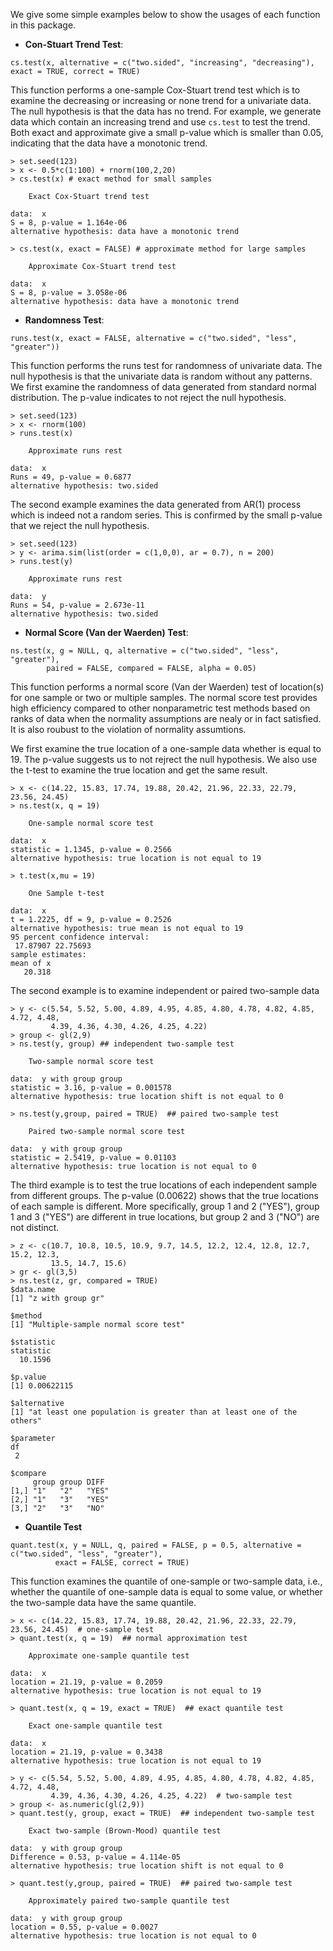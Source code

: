 We give some simple examples below to show the usages of each function in this package. 

- **Con-Stuart Trend Test**: 
```
cs.test(x, alternative = c("two.sided", "increasing", "decreasing"), exact = TRUE, correct = TRUE)
```
 This function performs a one-sample Cox-Stuart trend test which is to examine the decreasing or increasing or none trend for a univariate data. The null hypothesis is that the data has no trend. For example, we generate data which contain an increasing trend and use `cs.test` to test the trend. Both exact and approximate give a small p-value which is smaller than 0.05, indicating that the data have a monotonic trend.
```
> set.seed(123)
> x <- 0.5*c(1:100) + rnorm(100,2,20)
> cs.test(x) # exact method for small samples

	Exact Cox-Stuart trend test
	
data:  x
S = 8, p-value = 1.164e-06
alternative hypothesis: data have a monotonic trend

> cs.test(x, exact = FALSE) # approximate method for large samples

	Approximate Cox-Stuart trend test
	
data:  x
S = 8, p-value = 3.058e-06
alternative hypothesis: data have a monotonic trend
```

- **Randomness Test**:
```
runs.test(x, exact = FALSE, alternative = c("two.sided", "less", "greater"))
```
This function performs the runs test for randomness of univariate data. The null hypothesis is that the univariate data is random without any patterns. We first examine the randomness of data generated from standard normal distribution. The p-value indicates to not reject the null hypothesis. 
```
> set.seed(123)
> x <- rnorm(100)
> runs.test(x)

	Approximate runs rest

data:  x
Runs = 49, p-value = 0.6877
alternative hypothesis: two.sided
```
The second example examines the data generated from AR(1) process which is indeed not a random series. This is confirmed by the small p-value that we reject the null hypothesis.  
```
> set.seed(123)
> y <- arima.sim(list(order = c(1,0,0), ar = 0.7), n = 200)
> runs.test(y)

	Approximate runs rest

data:  y
Runs = 54, p-value = 2.673e-11
alternative hypothesis: two.sided
```

- **Normal Score (Van der Waerden) Test**:
```
ns.test(x, g = NULL, q, alternative = c("two.sided", "less", "greater"), 
        paired = FALSE, compared = FALSE, alpha = 0.05)
```
This function performs a normal score (Van der Waerden) test of location(s) for one sample or two or multiple samples. The normal score test provides high efficiency compared to other nonparametric test methods based on ranks of data when the normality assumptions are nealy or in fact satisfied. It is also roubust to the violation of normality assumtions.

We first examine the true location of a one-sample data whether is equal to 19. The p-value suggests us to not rejrect the null hypothesis. We also use the t-test to examine the true location and get the same result.
```
> x <- c(14.22, 15.83, 17.74, 19.88, 20.42, 21.96, 22.33, 22.79, 23.56, 24.45)
> ns.test(x, q = 19)

	One-sample normal score test

data:  x
statistic = 1.1345, p-value = 0.2566
alternative hypothesis: true location is not equal to 19

> t.test(x,mu = 19)

	One Sample t-test

data:  x
t = 1.2225, df = 9, p-value = 0.2526
alternative hypothesis: true mean is not equal to 19
95 percent confidence interval:
 17.87907 22.75693
sample estimates:
mean of x 
   20.318 
```
The second example is to examine independent or paired two-sample data

```
> y <- c(5.54, 5.52, 5.00, 4.89, 4.95, 4.85, 4.80, 4.78, 4.82, 4.85, 4.72, 4.48, 
         4.39, 4.36, 4.30, 4.26, 4.25, 4.22)
> group <- gl(2,9)
> ns.test(y, group) ## independent two-sample test

	Two-sample normal score test

data:  y with group group
statistic = 3.16, p-value = 0.001578
alternative hypothesis: true location shift is not equal to 0

> ns.test(y,group, paired = TRUE)  ## paired two-sample test

	Paired two-sample normal score test

data:  y with group group
statistic = 2.5419, p-value = 0.01103
alternative hypothesis: true location is not equal to 0
```
The third example is to test the true locations of each independent sample from different groups. The p-value (0.00622) shows that the true locations of each sample is different. More specifically, group 1 and 2 ("YES"), group 1 and 3 ("YES") are different in true locations, but group 2 and 3 ("NO") are not distinct. 
```
> z <- c(10.7, 10.8, 10.5, 10.9, 9.7, 14.5, 12.2, 12.4, 12.8, 12.7, 15.2, 12.3, 
         13.5, 14.7, 15.6)
> gr <- gl(3,5)
> ns.test(z, gr, compared = TRUE)
$data.name
[1] "z with group gr"

$method
[1] "Multiple-sample normal score test"

$statistic
statistic 
  10.1596 

$p.value
[1] 0.00622115

$alternative
[1] "at least one population is greater than at least one of the others"

$parameter
df 
 2 

$compare
     group group DIFF 
[1,] "1"   "2"   "YES"
[2,] "1"   "3"   "YES"
[3,] "2"   "3"   "NO" 
```

- **Quantile Test**
```
quant.test(x, y = NULL, q, paired = FALSE, p = 0.5, alternative = c("two.sided", "less", "greater"), 
          exact = FALSE, correct = TRUE)
```
This function examines the quantile of one-sample or two-sample data, i.e., whether the quantile of one-sample data is equal to some value, or whether the two-sample data have the same quantile. 
```
> x <- c(14.22, 15.83, 17.74, 19.88, 20.42, 21.96, 22.33, 22.79, 23.56, 24.45)  # one-sample test
> quant.test(x, q = 19)  ## normal approximation test

	Approximate one-sample quantile test

data:  x
location = 21.19, p-value = 0.2059
alternative hypothesis: true location is not equal to 19

> quant.test(x, q = 19, exact = TRUE)  ## exact quantile test 

	Exact one-sample quantile test

data:  x
location = 21.19, p-value = 0.3438
alternative hypothesis: true location is not equal to 19

> y <- c(5.54, 5.52, 5.00, 4.89, 4.95, 4.85, 4.80, 4.78, 4.82, 4.85, 4.72, 4.48, 
         4.39, 4.36, 4.30, 4.26, 4.25, 4.22)  # two-sample test
> group <- as.numeric(gl(2,9))
> quant.test(y, group, exact = TRUE)  ## independent two-sample test

	Exact two-sample (Brown-Mood) quantile test

data:  y with group group
Difference = 0.53, p-value = 4.114e-05
alternative hypothesis: true location shift is not equal to 0

> quant.test(y,group, paired = TRUE)  ## paired two-sample test

	Approximately paired two-sample quantile test

data:  y with group group
location = 0.55, p-value = 0.0027
alternative hypothesis: true location is not equal to 0
```
